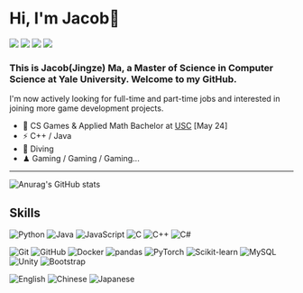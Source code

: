 # Hi, I'm Jacob👋

[![](https://img.shields.io/badge/website-000000?style=for-the-badge&logo=About.me&logoColor=white)](https://majingze.com/)
[![](https://img.shields.io/badge/LinkedIn-0077B5?style=for-the-badge&logo=linkedin&logoColor=white)](https://www.linkedin.com/in/jingze-ma/)
[![](https://img.shields.io/badge/Email-D14836?style=for-the-badge&logo=gmail&logoColor=white)](mailto://jingzema@usc.edu)
[![](https://img.shields.io/badge/Discord-7289DA?style=for-the-badge&logo=discord&logoColor=white)](https://discordapp.com/users/879185262599614555)

### This is Jacob(Jingze) Ma, a Master of Science in Computer Science at Yale University. Welcome to my GitHub. 

I'm now actively looking for full-time and part-time jobs and interested in joining more game development projects. 

- 🍻 CS Games & Applied Math Bachelor at [USC](https://www.usc.edu/) [May 24]
- ⚡ C++ / Java
- 🤿 Diving
- ♟ Gaming / Gaming / Gaming...

---
![Anurag's GitHub stats](https://github-readme-stats-omega-snowy-89.vercel.app/api?username=Jacob-SouthernCity&count_private=true&show_icons=true&bg_color=30,e96443,904e95&title_color=fff&text_color=fff)

## Skills

![Python](https://img.shields.io/badge/-Python-black?style=flat-square&logo=Python)
![Java](https://img.shields.io/badge/-Java-black?style=flat-square&logo=oracle)
![JavaScript](https://img.shields.io/badge/-JavaScript-black?style=flat-square&logo=javascript)
![C](https://img.shields.io/badge/-C-black?style=flat-square&logo=c)
![C++](https://img.shields.io/badge/-C++-black?style=flat-square&logo=cplusplus)
![C#](https://img.shields.io/badge/-C%23-black?style=flat-square&logo=csharp)

![Git](https://img.shields.io/badge/-Git-black?style=flat-square&logo=git)
![GitHub](https://img.shields.io/badge/-GitHub-black?style=flat-square&logo=github)
![Docker](https://img.shields.io/badge/-Docker-black?style=flat-square&logo=docker)
![pandas](https://img.shields.io/badge/-pandas-black?style=flat-square&logo=pandas)
![PyTorch](https://img.shields.io/badge/-PyTorch-black?style=flat-square&logo=pytorch)
![Scikit-learn](https://img.shields.io/badge/-Scikit--learn-black?style=flat-square&logo=scikitlearn)
![MySQL](https://img.shields.io/badge/-MySQL-black?style=flat-square&logo=mysql)
![Unity](https://img.shields.io/badge/-Unity-black?style=flat-square&logo=unity)
![Bootstrap](https://img.shields.io/badge/-Bootstrap-black?style=flat-square&logo=bootstrap)

![English](https://img.shields.io/badge/-English-black?style=flat-square)
![Chinese](https://img.shields.io/badge/-简体中文-black?style=flat-square)
![Japanese](https://img.shields.io/badge/-日本語-black?style=flat-square)
